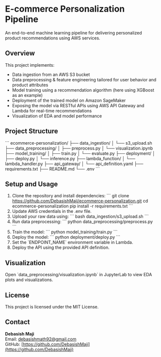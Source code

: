 # E-commerce Personalization Pipeline

An end-to-end machine learning pipeline for delivering personalized product recommendations using AWS services.

## Overview

This project implements:
- Data ingestion from an AWS S3 bucket
- Data preprocessing & feature engineering tailored for user behavior and product attributes
- Model training using a recommendation algorithm (here using XGBoost as an example)
- Deployment of the trained model on Amazon SageMaker
- Exposing the model via RESTful APIs using AWS API Gateway and Lambda for real-time recommendations
- Visualization of EDA and model performance

## Project Structure

\`\`\`
ecommerce-personalization/
├── data_ingestion/
│   └── s3_upload.sh
├── data_preprocessing/
│   ├── preprocess.py
│   └── visualization.ipynb
├── model_training/
│   ├── train.py
│   └── evaluate.py
├── deployment/
│   ├── deploy.py
│   └── inference.py
├── lambda_function/
│   └── lambda_handler.py
├── api_gateway/
│   └── api_definition.yaml
├── requirements.txt
├── README.md
└── .env
\`\`\`

## Setup and Usage

1. Clone the repository and install dependencies:
   \`\`\`
   git clone https://github.com/DebasishMaji/ecommerce-personalization.git
   cd ecommerce-personalization
   pip install -r requirements.txt
   \`\`\`
2. Update AWS credentials in the .env file.
3. Upload your raw data using:
   \`\`\`
   bash data_ingestion/s3_upload.sh
   \`\`\`
4. Run data preprocessing:
   \`\`\`
   python data_preprocessing/preprocess.py
   \`\`\`
5. Train the model:
   \`\`\`
   python model_training/train.py
   \`\`\`
6. Deploy the model:
   \`\`\`
   python deployment/deploy.py
   \`\`\`
7. Set the \`ENDPOINT_NAME\` environment variable in Lambda.
8. Deploy the API using the provided API definition.

## Visualization

Open \`data_preprocessing/visualization.ipynb\` in JupyterLab to view EDA plots and visualizations.

## License

This project is licensed under the MIT License.

## Contact

**Debasish Maji**  
Email: [debasishmath92@gmail.com](mailto:debasishmath92@gmail.com)  
GitHub: [https://github.com/DebasishMaji](https://github.com/DebasishMaji)
